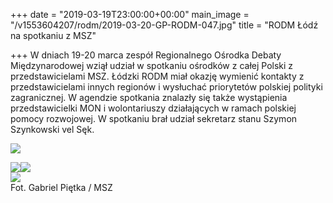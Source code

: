 +++
date = "2019-03-19T23:00:00+00:00"
main_image = "/v1553604207/rodm/2019-03-20-GP-RODM-047.jpg"
title = "RODM Łódź na spotkaniu z MSZ"

+++
W dniach 19-20 marca zespół Regionalnego Ośrodka Debaty Międzynarodowej wziął udział w spotkaniu ośrodków z całej Polski z przedstawicielami MSZ. Łódzki RODM miał okazję wymienić kontakty z przedstawicielami innych regionów i wysłuchać priorytetów polskiej polityki zagranicznej. W agendzie spotkania znalazły się także wystąpienia przedstawicielki MON i wolontariuszy działających w ramach polskiej pomocy rozwojowej. W spotkaniu brał udział sekretarz stanu Szymon Szynkowski vel Sęk.

![](https://res.cloudinary.com/inspro/image/upload/v1553604312/rodm/2019-03-20-GP-RODM-030.jpg)

![](https://res.cloudinary.com/inspro/image/upload/v1553604226/rodm/2019-03-20-GP-RODM-019.jpg)![](https://res.cloudinary.com/inspro/image/upload/v1553604207/rodm/2019-03-20-GP-RODM-047.jpg)  
![](https://res.cloudinary.com/inspro/image/upload/v1553604176/rodm/2019-03-20-GP-RODM-059.jpg)  
Fot. Gabriel Piętka / MSZ